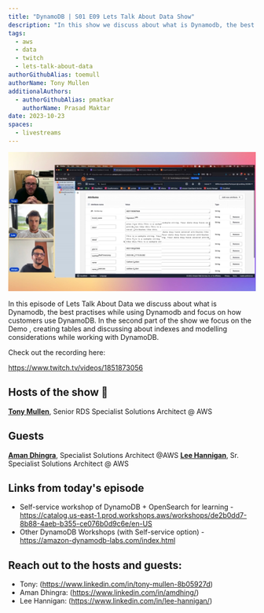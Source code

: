```yaml
---
title: "DynamoDB | S01 E09 Lets Talk About Data Show"
description: "In this show we discuss about what is Dynamodb, the best practises while using Dynamodb and focus on how customers use DynamoDB. In the second part of the show we focus on the Demo , creating tables and discussing about indexes and modelling considerations while working with DynamoDB"
tags:
  - aws
  - data
  - twitch
  - lets-talk-about-data
authorGithubAlias: toemull
authorName: Tony Mullen
additionalAuthors:
  - authorGithubAlias: pmatkar
    authorName: Prasad Maktar
date: 2023-10-23
spaces:
  - livestreams
---
```


![Screenshot from the stream or an image related to the topic](images/show9.jpg)

In this episode of Lets Talk About Data we discuss about what is Dynamodb, the best practises while using Dynamodb and focus on how customers use DynamoDB. In the second part of the show we focus on the Demo , creating tables and discussing about indexes and modelling considerations while working with DynamoDB.

Check out the recording here:

https://www.twitch.tv/videos/1851873056

## Hosts of the show 🎤

[**Tony Mullen**](https://www.linkedin.com/in/tony-mullen-8b05927), Senior RDS Specialist Solutions Architect @ AWS

## Guests

[**Aman Dhingra**](https://www.linkedin.com/in/amdhing/), Specialist Solutions Architect @AWS
[**Lee Hannigan**](https://www.linkedin.com/in/lee-hannigan/), Sr. Specialist Solutions Architect @ AWS


## Links from today's episode

* Self-service workshop of DynamoDB + OpenSearch for learning - https://catalog.us-east-1.prod.workshops.aws/workshops/de2b0dd7-8b88-4aeb-b355-ce076b0d9c6e/en-US
* Other DynamoDB Workshops (with Self-service option) - https://amazon-dynamodb-labs.com/index.html

## Reach out to the hosts and guests:

- Tony: (https://www.linkedin.com/in/tony-mullen-8b05927d)
- Aman Dhingra: (https://www.linkedin.com/in/amdhing/)
- Lee Hannigan: (https://www.linkedin.com/in/lee-hannigan/)
